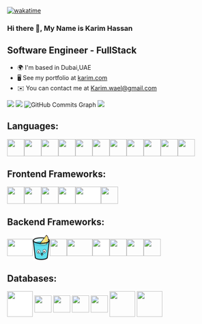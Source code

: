 [![wakatime](https://wakatime.com/badge/user/d590b0ec-4cf4-4459-97f5-00b384f4b2c0.svg)](https://wakatime.com/@d590b0ec-4cf4-4459-97f5-00b384f4b2c0)
### Hi there 👋, My Name is Karim Hassan
Software Engineer - FullStack 
-----------------------------  
- 🌍  I'm based in Dubai,UAE 
- 🖥️  See my portfolio at [karim.com](http://karim-w.com) 
- ✉️  You can contact me at [Karim.wael@gmail.com](mailto:Karim.wael@gmail.com)



<!--
**Karim-W/karim-w** is a ✨ _special_ ✨ repository because its `README.md` (this file) appears on your GitHub profile.

Here are some ideas to get you started:

- 🔭 I’m currently working on ...
- 🌱 I’m currently learning ...
- 👯 I’m looking to collaborate on ...
- 🤔 I’m looking for help with ...
- 💬 Ask me about ...
- 📫 How to reach me: ...
- 😄 Pronouns: ...
- ⚡ Fun fact: ...
-->
<!-- - 🔭 I’m currently working on ... -->
<!-- - 🌱 I’m currently learning  -->
<!-- - 👯 I’m looking to collaborate on ... -->
<!-- - 🤔 I’m looking for help with ... -->
<!-- - 💬 Ask me about ... -->
<!-- - 😄 Pronouns: ... -->

<img src="https://github-readme-streak-stats.herokuapp.com/?user=karim-w&theme=dark"/>
<img src="https://github-readme-stats.vercel.app/api?username=karim-w&count_private=true&theme=dark&show_icons=true"/>
<img src="https://activity-graph.herokuapp.com/graph?username=karim-w&bg_color=1c1917&color=ffffff&line=f97316&point=ffffff&area_color=1c1917&area=true&hide_border=true&custom_title=GitHub%20Commits%20Graph" alt="GitHub Commits Graph" />
<img src="https://github-readme-stats.vercel.app/api/top-langs/?username=karim-w&hide=objective-c,tex,java,HTML,Python,Makefile,C,vim%20script,shell,dockerfile,ruby,javascript,CSS,C%2B%2B,C%23&count_private=true&theme=dark&radical&show_icons=true&exclude_repo=github-readme-stats,anuraghazra.github.io"/>
    <h2>Languages:</h2>
    <div style="display:flex;flex-wrap:wrap;">
    <img height="40px" width="40px" src="https://cdn.jsdelivr.net/gh/devicons/devicon/icons/go/go-original-wordmark.svg" />
    <img height="40px" width="40px" src="https://cdn.jsdelivr.net/gh/devicons/devicon/icons/typescript/typescript-original.svg" />
    <img height="40px" width="40px" src="https://cdn.jsdelivr.net/gh/devicons/devicon/icons/swift/swift-original.svg" />
    <img height="40px" width="40px" src="https://cdn.jsdelivr.net/gh/devicons/devicon/icons/javascript/javascript-original.svg" />  
    <img height="40px" width="40px" src="https://cdn.jsdelivr.net/gh/devicons/devicon/icons/java/java-original-wordmark.svg" />
    <img height="40px" width="40px" src="https://cdn.jsdelivr.net/gh/devicons/devicon/icons/cplusplus/cplusplus-original.svg" />
    <img height="40px" width="40px" src="https://cdn.jsdelivr.net/gh/devicons/devicon/icons/html5/html5-original-wordmark.svg" />  
    <img height="40px" width="40px" src="https://cdn.jsdelivr.net/gh/devicons/devicon/icons/css3/css3-original-wordmark.svg" />  
    <img height="40px" width="40px" src="https://cdn.jsdelivr.net/gh/devicons/devicon/icons/csharp/csharp-original.svg" />  
    <img height="40px" width="40px" src="https://cdn.jsdelivr.net/gh/devicons/devicon/icons/kotlin/kotlin-original.svg" />   

</svg>
    <img height="40px" width="40px" src="https://cdn.jsdelivr.net/gh/devicons/devicon/icons/elixir/elixir-original.svg" />  
    </div>
    <h2>Frontend Frameworks:</h2>
    <div style="display:flex;flex-wrap:wrap;">
    <img height="40px" width="40px" src="https://cdn.jsdelivr.net/gh/devicons/devicon/icons/react/react-original-wordmark.svg" />
    <img height="40px" width="40px" src="https://cdn.jsdelivr.net/gh/devicons/devicon/icons/vuejs/vuejs-original-wordmark.svg" />
    <img height="40px" width="40px" src="https://cdn.jsdelivr.net/gh/devicons/devicon/icons/svelte/svelte-original.svg" />
    <img height="40px" width="40px" src="https://cdn.jsdelivr.net/gh/devicons/devicon/icons/nextjs/nextjs-original.svg" style="background-color:white"  />
    <img height="40px" width="60px" src="https://cdn.jsdelivr.net/gh/devicons/devicon/icons/nuxtjs/nuxtjs-original-wordmark.svg" style="background-color:white"  />
    <img height="40px" width="40px" src="https://cdn.jsdelivr.net/gh/devicons/devicon/icons/gatsby/gatsby-plain.svg" />
    </div>
    <h2>Backend Frameworks:</h2>
    <div style="display:flex;flex-wrap:wrap;flex-direction:row;align-items:center;">
    <img height="40px" width="60px" src="https://gofiber.io/assets/images/logo.svg" style="background-color:white" />
    <img height="60px" width="40px" src="https://raw.githubusercontent.com/gin-gonic/logo/master/color.png" />
    <img height="40px" width="40px" src="https://cdn.jsdelivr.net/gh/devicons/devicon/icons/dotnetcore/dotnetcore-original.svg" />
    <img height="40px" width="60px" src="https://spring.io/images/spring-logo-9146a4d3298760c2e7e49595184e1975.svg" />
    <img height="40px" width="40px" src="https://cdn.jsdelivr.net/gh/devicons/devicon/icons/express/express-original.svg" style="background-color:white"  />
    <img height="40px" width="40px" src="https://cdn.jsdelivr.net/gh/devicons/devicon/**icons**/nestjs/nestjs-plain.svg" />
    <img height="40px" width="40px" src="https://cdn.jsdelivr.net/gh/devicons/devicon/icons/fastapi/fastapi-original.svg" />
    <img height="40px" width="40px" src="https://cdn.jsdelivr.net/gh/devicons/devicon/icons/django/django-plain.svg" />
    </div>
     <h2>Databases:</h2>
    <div style="display:flex;flex-wrap:wrap;flex-direction:row;align-items:center;gap:0.25rem;">
    <img height="60px" width="60px" src="https://cdn.jsdelivr.net/gh/devicons/devicon/icons/microsoftsqlserver/microsoftsqlserver-plain-wordmark.svg" style="background-color:white" />
    <img height="40px" width="40px" src="https://cdn.jsdelivr.net/gh/devicons/devicon/icons/postgresql/postgresql-original.svg" />
    <img height="40px" width="40px" src="https://cdn.jsdelivr.net/gh/devicons/devicon/icons/mysql/mysql-original.svg" />
    <img height="40px" width="40px" src="https://cdn.jsdelivr.net/gh/devicons/devicon/icons/couchdb/couchdb-original.svg"  />
    <img height="40px" width="40px" src="https://cdn.jsdelivr.net/gh/devicons/devicon/icons/mongodb/mongodb-original.svg" />
    <img height="60px" width="60px" src="https://cdn.jsdelivr.net/gh/devicons/devicon/icons/firebase/firebase-plain-wordmark.svg" />
    <img height="60px" width="60px" src="https://cdn.jsdelivr.net/gh/devicons/devicon/icons/redis/redis-original-wordmark.svg" />
    </div>
    
<!-- <img src="https://github-readme-stats.vercel.app/api/wakatime?username=karimw&theme=dark&layout=compact" /> -->
<!-- <img  width="500px" src="https://wakatime.com/share/@karimw/8d05741d-fc2f-4f40-96ad-4d79315dc73b.svg"/>
<img width="500px" src="https://wakatime.com/share/@karimw/3fa1b894-76ea-4285-a22c-99e38fdd0bb3.svg"/> -->
<!--     <img src="https://github-readme-stats.vercel.app/api?username=karim-w&count_private=true&theme=dark&show_icons=true"/>
    <img src="https://github-readme-stats.vercel.app/api/top-langs/?username=karim-w&hide=objective-c,tex,java,HTML,Python,Makefile,C,dockerfile,ruby,javascript,CSS,C%2B%2B,C%23&count_private=true&theme=dark&radical&show_icons=true&exclude_repo=github-readme-stats,anuraghazra.github.io"/> -->
